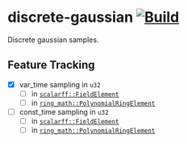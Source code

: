 # discrete-gaussian [![Build](https://img.shields.io/circleci/build/github/chancehudson/discrete-gaussian/main)](https://dl.circleci.com/status-badge/redirect/gh/chancehudson/discrete-gaussian/tree/main)

Discrete gaussian samples.

## Feature Tracking

- [x] var_time sampling in `u32`
  - [ ] in [`scalarff::FieldElement`](https://docs.rs/scalarff/latest/scalarff/trait.FieldElement.html)
  - [ ] in [`ring_math::PolynomialRingElement`](https://github.com/chancehudson/ashlang/blob/main/ring-math/src/polynomial_ring.rs#L25)
- [ ] const_time sampling in `u32` 
  - [ ] in [`scalarff::FieldElement`](https://docs.rs/scalarff/latest/scalarff/trait.FieldElement.html)
  - [ ] in [`ring_math::PolynomialRingElement`](https://github.com/chancehudson/ashlang/blob/main/ring-math/src/polynomial_ring.rs#L25)
